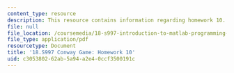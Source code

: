 ```yaml
---
content_type: resource
description: This resource contains information regarding homework 10.
file: null
file_location: /coursemedia/18-s997-introduction-to-matlab-programming-fall-2011/c305380262ab5a94a2e40ccf3500191c_MIT18_S997F11_Homework_10.pdf
file_type: application/pdf
resourcetype: Document
title: '18.S997 Conway Game: Homework 10'
uid: c3053802-62ab-5a94-a2e4-0ccf3500191c
---
```

